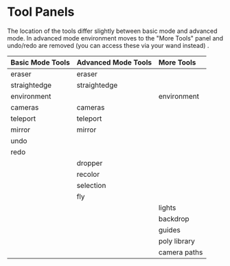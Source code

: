 # Tool Panels

The location of the tools differ slightly between basic mode and advanced mode. In advanced mode environment moves to the "More Tools" panel and undo/redo are removed \(you can access these via your wand instead\) .

| Basic Mode Tools | Advanced Mode Tools | More Tools |
| :--- | :--- | :--- |
| eraser | eraser |  |
| straightedge | straightedge |  |
| environment |  | environment |
| cameras | cameras |  |
| teleport | teleport |  |
| mirror | mirror |  |
| undo |  |  |
| redo |  |  |
|  | dropper |  |
|  | recolor |  |
|  | selection |  |
|  | fly |  |
|  |  | lights |
|  |  | backdrop |
|  |  | guides |
|  |  | poly library |
|  |  | camera paths |

